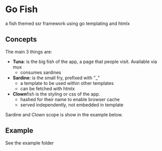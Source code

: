 # Go Fish

a fish themed ssr framework using go templating and htmlx

## Concepts

The main 3 things are:

- **Tuna**: is the big fish of the app, a page that people visit. Available via mux
  - consumes sardines
- **Sardine**: is the small fry, prefixed with "_"
  - a template to be used within other templates 
  - can be fetched with htmlx
- **Clown**fish  is the styling or css of the app. 
  - hashed for their name to enable browser cache
  - served independently, not embedded in template

Sardine and Clown scope is show in the example below.

## Example

See the example folder